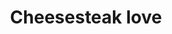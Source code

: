 ---
pid: LLP70
title: Cheesesteak love
location_transcription: Center City
zipcode: '19119'
outside_phl: 
neighborhood: Mount Airy
age: '11'
age_range: 6-13
instagram: 
image_file_name: LLP_70.jpg
proposal_transcription: A cheese steak with love written on them in all different
  languages.
topic: Brotherly Love,Food,Philadelphia,Unity
topic_summary: 0, 0, 0, 0
type: Interactive
keywords_other: 
credit: Ahsoon Mongam
image_labels: 
twitter: 
facebook: 
permalink: "/monuments/llp70/"
layout: item-page
---